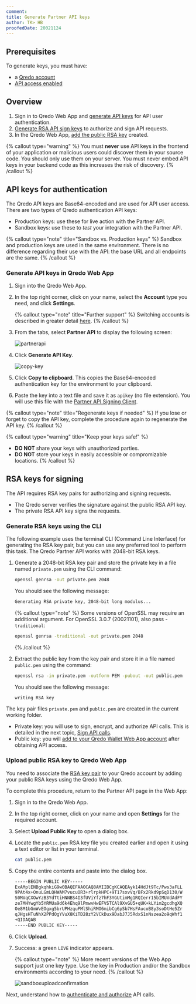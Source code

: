 ```yaml
---
comment:
title: Generate Partner API keys
author: TK> HB
proofedDate: 20021124
---
```


## Prerequisites

To generate keys, you must have: 

- a [Qredo account](https://qredo.zendesk.com/hc/en-us/articles/4404085365649-Creating-Your-Account)
- [API access enabled](/developer-guides/partner-api/get-started)

## Overview

1. Sign in to Qredo Web App and [generate API keys](#api-keys-for-authentication) for API user authentication.
2. [Generate RSA API sign keys](#rsa-keys-for-signing) to authorize and sign API requests.
3. In the Qredo Web App, [add the public RSA key](#upload-public-rsa-key-to-qredo-web-app) created.

{% callout type="warning" %}
You must **never** use API keys in the frontend of your application or malicious users could discover them in your source code. You should only use them on your server. You must never embed API keys in your backend code as this increases the risk of discovery.
{% /callout %}

## API keys for authentication

The Qredo API keys are Base64-encoded and are used for API user access. There are two types of Qredo authentication API keys:

* Production keys: use these for live action with the Partner API.
* Sandbox keys: use these to *test* your integration with the Partner API.

{% callout type="note" title="Sandbox vs. Production keys" %}
Sandbox and production keys are used in the same environment. There is no difference regarding their use with the API: the base URL and all endpoints are the same.
{% /callout %}

### Generate API keys in Qredo Web App

1. Sign into the Qredo Web App.

2. In the top right corner, click on your name, select the **Account** type you need, and click **Settings**.

    {% callout type="note" title="Further support" %}
    Switching accounts is described in greater detail [here](/user-guides/api-keys#select-the-account).
    {% /callout %}

3. From the tabs, select **Partner API** to display the following screen:

    ![partnerapi](/images/partner-api/api-access-keygen.png)

4. Click **Generate API Key**.

    ![copy-key](/images/partner-api/copy-api-key.png)

5. Click **Copy to clipboard**. This copies the Base64-encoded authentication key for the environment to your clipboard.

6. Paste the key into a text file and save it as `apikey` (no file extension). You will use this file with the [Partner API Signing Client](sign-api-calls#partnerapi-signing-client).

{% callout type="note" title="Regenerate keys if needed" %}
If you lose or forget to copy the API key, complete the procedure again to regenerate the API key.
{% /callout %}

{% callout type="warning" title="Keep your keys safe!" %}
* **DO NOT** share your keys with unauthorized parties.
* **DO NOT** store your keys in easily accessible or compromizable locations.
{% /callout %}


## RSA keys for signing

The API requires RSA key pairs for authorizing and signing requests.

* The Qredo server verifies the signature against the public RSA API key.
* The private RSA API key signs the requests.

### Generate RSA keys using the CLI

The following example uses the terminal CLI (Command Line Interface) for generating the RSA key pair, but you can use any preferred tool to perform this task. The Qredo Partner API works with 2048-bit RSA keys.

1. Generate a 2048-bit RSA key pair and store the private key in a file named `private.pem` using the CLI command:

    ```bash
    openssl genrsa -out private.pem 2048
    ```

    You should see the following message:

	```bash
	Generating RSA private key, 2048-bit long modulus...
	```

    {% callout type="note" %}
    Some versions of OpenSSL may require an additional argument. For OpenSSL 3.0.7 (20021101), also pass -`traditional`:
    ```bash
    openssl genrsa -traditional -out private.pem 2048
    ```
    {% /callout %}

           

2. Extract the public key from the key pair and store it in a file named `public.pem` using the command:

    ```bash
    openssl rsa -in private.pem -outform PEM -pubout -out public.pem
    ```

    You should see the following message:

    ```bash
    writing RSA key
    ```

The key pair files `private.pem` and `public.pem` are created in the current working folder.

* Private key: you will use to sign, encrypt, and authorize API calls. This is detailed in the next topic, [Sign API calls](sign-api-calls#partnerapi-signing-client).
* Public key: you will [add to your Qredo Wallet Web App account](#upload-public-rsa-key-to-qredo-web-app) after obtaining API access.


### Upload public RSA key to Qredo Web App

You need to associate the [RSA key pair](#generate-rsa-keys-using-the-cli) to your Qredo account by adding your public RSA keys using the Qredo Web App.

To complete this procedure, return to the Partner API page in the Web App:

1. Sign in to the Qredo Web App.

2. In the top right corner, click on your name and open **Settings** for the required account.
   
3. Select **Upload Public Key** to open a dialog box.

4. Locate the `public.pem` RSA key file you created earlier and open it using a text editor or list in your terminal.

    ```bash
    cat public.pem
    ````

5. Copy the entire contents and paste into the dialog box.

    ```bash
    -----BEGIN PUBLIC KEY-----
    ExAMplENBgkqhkiG9w0BAQEFAAOCAQ8AMIIBCgKCAQEAyk14HdJt9Tc/Pws3aFLL
    9PAt4x+OnuLGmLQHWAM7vucuOR3+rlrpkHPC+9T17sxvVq/BFx2Rkd9pSqD130/W
    S0MVqCXOwYzB3YdTtiHNNBS4I3fUViYfz7hF3YGUtimMg1RQIerr15bIMUVdAdFY
    ze7MHYwgYb5YRMUa9d6k4Ehq9lPmwvHwEFVSTCAl9XvGU5+qUK+kLYim2gcdhgXQ
    Oe8M1bGmWvEOgxg5brUPHzquPMlShiRMO6mibCg6pSb7HsFAucoB8y3soDtHe5Zr
    qJHgsHTuNhX2PPdOgYVuX8KiTD28zY2VCkDux9DabJ7J5RdxS1nNszea2o9qWhf1
    +QIDAQAB
    -----END PUBLIC KEY-----
    ```

6. Click **Upload**.

7. Success: a green `LIVE` indicator appears.

    {% callout type="note" %}
    More recent versions of the Web App support just one key type. Use the key in Production and/or the Sandbox environments according to your need.
    {% /callout %}

    ![sandboxuploadconfirmation](/images/partner-api/sandbox-upload-key-confirmation.png)

Next, understand how to [authenticate and authorize](sign-api-calls) API calls.